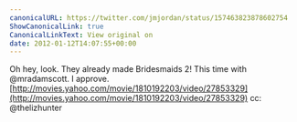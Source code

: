 ```yaml
---
canonicalURL: https://twitter.com/jmjordan/status/157463823878602754
ShowCanonicalLink: true
CanonicalLinkText: View original on
date: 2012-01-12T14:07:55+00:00
---
```

Oh hey, look. They already made Bridesmaids 2! This time with @mradamscott. I approve. [http://movies.yahoo.com/movie/1810192203/video/27853329](http://movies.yahoo.com/movie/1810192203/video/27853329) cc: @thelizhunter